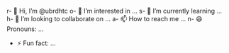 r- 👋 Hi, I’m @ubrdhtc
o- 👀 I’m interested in ...
s- 🌱 I’m currently learning ...
h- 💞️ I’m looking to collaborate on ...
a- 📫 How to reach me ...
n- 😄 Pronouns: ...
- ⚡ Fun fact: ...

<!---
ubrdhtc/ubrdhtc is a ✨ special ✨ repository because its `README.md` (this file) appears on your GitHub profile.
You can click the Preview link to take a look at your changes.
--->
